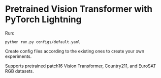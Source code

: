 # Pretrained Vision Transformer with PyTorch Lightning

Run: 

```
python run.py configs/default.yaml
```

Create config files according to the existing ones to create your own experiments.

Supports pretrained patch16 Vision Transformer, Country211, and EuroSAT RGB datasets.
